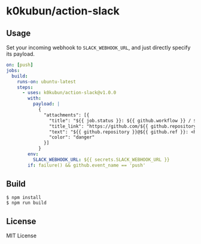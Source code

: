# k0kubun/action-slack

## Usage

Set your incoming webhook to `SLACK_WEBHOOK_URL`, and just directly specify its payload.

```yml
on: [push]
jobs:
  build:
    runs-on: ubuntu-latest
    steps:
      - uses: k0kubun/action-slack@v1.0.0
        with:
          payload: |
            {
              "attachments": [{
                "title": "${{ job.status }}: ${{ github.workflow }} / ${{ matrix.test_task }}",
                "title_link": "https://github.com/${{ github.repository }}/commit/${{ github.sha }}/checks",
                "text": "${{ github.repository }}@${{ github.ref }}: <https://github.com/${{ github.repository }}/commit/${{ github.sha }}|${{ github.sha }}>\nby ${{ github.event.head_commit.committer.name }} on ${{ github.event.head_commit.timestamp }}: ${{ github.event.head_commit.message }}",
                "color": "danger"
              }]
            }
        env:
          SLACK_WEBHOOK_URL: ${{ secrets.SLACK_WEBHOOK_URL }}
        if: failure() && github.event_name == 'push'
```

## Build

```
$ npm install
$ npm run build
```

## License

MIT License
